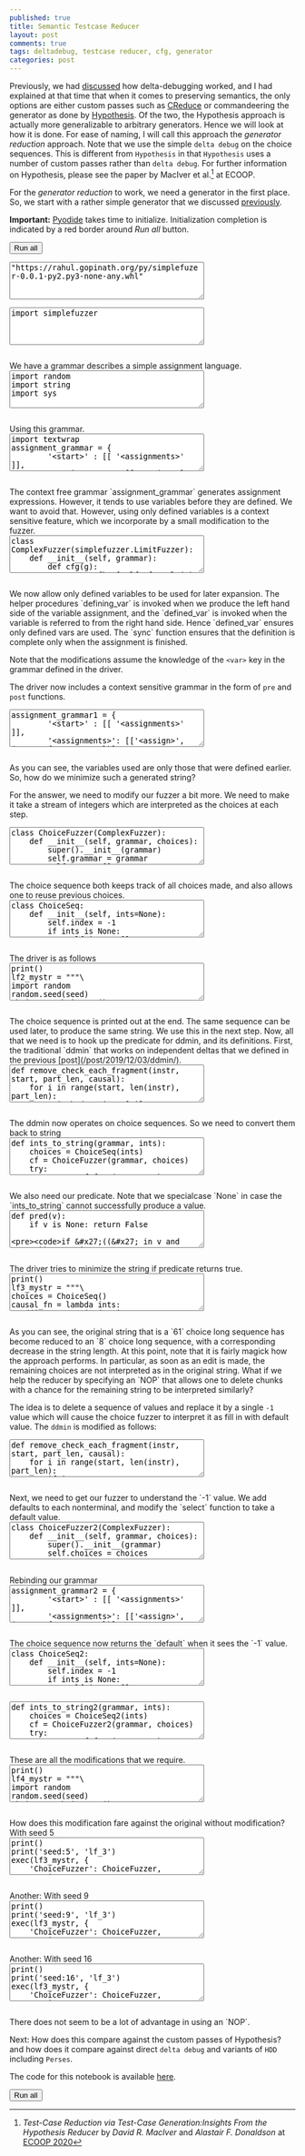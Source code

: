 ```yaml
---
published: true
title: Semantic Testcase Reducer
layout: post
comments: true
tags: deltadebug, testcase reducer, cfg, generator
categories: post
---
```

 
Previously, we had [discussed](/post/2019/12/03/ddmin/) how delta-debugging worked, and I had explained at that time that when it comes
to preserving semantics, the only options are either custom passes such as [CReduce](http://embed.cs.utah.edu/creduce/)
or commandeering the generator as done by [Hypothesis](https://github.com/HypothesisWorks/hypothesis/blob/master/hypothesis-python/src/hypothesis/internal/conjecture/shrinker.py).
Of the two, the Hypothesis approach is actually more generalizable to arbitrary generators. Hence we will look at how it is done. For ease
of naming, I will call this approach the _generator reduction_ approach. Note that we use the simple `delta debug` on the choice sequences.
This is different from `Hypothesis` in that `Hypothesis` uses a number of custom passes rather than `delta debug`. For further information
on Hypothesis, please see the paper by MacIver et al.[^mciver2020reduction] at ECOOP.

For the _generator reduction_ to work, we need a generator in the first place. So, we start with a rather simple generator that we discussed [previously](/post/2019/05/28/simplefuzzer-01/).
<script type="text/javascript">window.languagePluginUrl='/resources/pyodide/full/3.9/';</script>
<script src="/resources/pyodide/full/3.9/pyodide.js"></script>
<link rel="stylesheet" type="text/css" media="all" href="/resources/skulpt/css/codemirror.css">
<link rel="stylesheet" type="text/css" media="all" href="/resources/skulpt/css/solarized.css">
<link rel="stylesheet" type="text/css" media="all" href="/resources/skulpt/css/env/editor.css">

<script src="/resources/skulpt/js/codemirrorepl.js" type="text/javascript"></script>
<script src="/resources/skulpt/js/python.js" type="text/javascript"></script>
<script src="/resources/pyodide/js/env/editor.js" type="text/javascript"></script>

**Important:** [Pyodide](https://pyodide.readthedocs.io/en/latest/) takes time to initialize.
Initialization completion is indicated by a red border around *Run all* button.
<form name='python_run_form'>
<button type="button" name="python_run_all">Run all</button>
</form>

<form name='python_run_form'>
<textarea cols="40" rows="4" id='python_pre_edit' name='python_edit'>
"https://rahul.gopinath.org/py/simplefuzer-0.0.1-py2.py3-none-any.whl"
</textarea>
</form>

<!--
############
import simplefuzzer

############
-->
<form name='python_run_form'>
<textarea cols="40" rows="4" name='python_edit'>
import simplefuzzer
</textarea><br />
<pre class='Output' name='python_output'></pre>
<div name='python_canvas'></div>
</form>
We have a grammar describes a simple assignment language.

<!--
############
import random
import string
import sys

############
-->
<form name='python_run_form'>
<textarea cols="40" rows="4" name='python_edit'>
import random
import string
import sys
</textarea><br />
<pre class='Output' name='python_output'></pre>
<div name='python_canvas'></div>
</form>
Using this grammar.

<!--
############
import textwrap
assignment_grammar = {
        '<start>' : [[ '<assignments>' ]],
        '<assignments>': [['<assign>'],
                          ['<assign>', ';\n', '<assignments>']],
        '<assign>': [['<var>', ' = ', '<expr>']],
        '<expr>': [
            ['<expr>', ' + ', '<expr>'],
            ['<expr>', ' - ', '<expr>'],
            ['(', '<expr>', ')'],
            ['<var>'],
            ['<digit>']],
        '<digit>': [['0'], ['1']],
        '<var>': [[i] for i in string.ascii_lowercase]
}
# doing exec because we want to correctly init random seeds.
lf_mystr = """\
import random
random.seed(seed)
c = simplefuzzer.LimitFuzzer(assignment_grammar)
print(c.fuzz('<start>'))
"""
lf_mystr = textwrap.dedent(lf_mystr)
exec(lf_mystr,
        {'simplefuzzer': simplefuzzer, 'assignment_grammar': assignment_grammar},
        {'seed': 5})

############
-->
<form name='python_run_form'>
<textarea cols="40" rows="4" name='python_edit'>
import textwrap
assignment_grammar = {
        &#x27;&lt;start&gt;&#x27; : [[ &#x27;&lt;assignments&gt;&#x27; ]],
        &#x27;&lt;assignments&gt;&#x27;: [[&#x27;&lt;assign&gt;&#x27;],
                          [&#x27;&lt;assign&gt;&#x27;, &#x27;;\n&#x27;, &#x27;&lt;assignments&gt;&#x27;]],
        &#x27;&lt;assign&gt;&#x27;: [[&#x27;&lt;var&gt;&#x27;, &#x27; = &#x27;, &#x27;&lt;expr&gt;&#x27;]],
        &#x27;&lt;expr&gt;&#x27;: [
            [&#x27;&lt;expr&gt;&#x27;, &#x27; + &#x27;, &#x27;&lt;expr&gt;&#x27;],
            [&#x27;&lt;expr&gt;&#x27;, &#x27; - &#x27;, &#x27;&lt;expr&gt;&#x27;],
            [&#x27;(&#x27;, &#x27;&lt;expr&gt;&#x27;, &#x27;)&#x27;],
            [&#x27;&lt;var&gt;&#x27;],
            [&#x27;&lt;digit&gt;&#x27;]],
        &#x27;&lt;digit&gt;&#x27;: [[&#x27;0&#x27;], [&#x27;1&#x27;]],
        &#x27;&lt;var&gt;&#x27;: [[i] for i in string.ascii_lowercase]
}
# doing exec because we want to correctly init random seeds.
lf_mystr = &quot;&quot;&quot;\
import random
random.seed(seed)
c = simplefuzzer.LimitFuzzer(assignment_grammar)
print(c.fuzz(&#x27;&lt;start&gt;&#x27;))
&quot;&quot;&quot;
lf_mystr = textwrap.dedent(lf_mystr)
exec(lf_mystr,
        {&#x27;simplefuzzer&#x27;: simplefuzzer, &#x27;assignment_grammar&#x27;: assignment_grammar},
        {&#x27;seed&#x27;: 5})
</textarea><br />
<pre class='Output' name='python_output'></pre>
<div name='python_canvas'></div>
</form>
The context free grammar `assignment_grammar` generates assignment expressions. However, it tends to
use variables before they are defined. We want to avoid that. However, using only defined variables is a context sensitive feature, which we incorporate
by a small modification to the fuzzer.

<!--
############
class ComplexFuzzer(simplefuzzer.LimitFuzzer):
    def __init__(self, grammar):
        def cfg(g):
            return {k: [self.cfg_rule(r) for r in g[k]] for k in g}
        super().__init__(cfg(grammar))
        self.cfg_grammar = self.grammar
        self.grammar = grammar
        self.vars = []
        self._vars = []

    def select(self, lst):
        return random.choice(lst)

    def tree_to_str(self, val):
        return simplefuzzer.tree_to_string(val)

    def cfg_rule(self, rule):
        return [t[0] if isinstance(t, tuple) else t for t in rule]

    def gen_key(self, key, depth, max_depth):
        if key not in self.grammar: return (key, [])
        if depth > max_depth:
            clst_ = [(self.cost[key][str(self.cfg_rule(rule))], rule) for rule in self.grammar[key]]
            clst = sorted(clst_, key=lambda x: x[0])
            rules = [r for c,r in clst if c == clst[0][0]]
        else:
            rules = self.grammar[key]
        return (key, self.gen_rule(self.select(rules), depth+1, max_depth))

    def gen_rule(self, rule, depth, max_depth):
        ret = []
        for token_ in rule:
            if isinstance(token_, tuple):
                token = token_[0]
                fns = token_[1]
            else:
                token = token_
                fns = {}

            pre = fns.get('pre', lambda s, t, x: x())
            post = fns.get('post', lambda s, x: x)
            val = pre(self, token, lambda: self.gen_key(token, depth, max_depth))
            v = post(self, val)
            ret.append(v)
        return ret

    def fuzz(self, key='<start>', max_depth=10):
        return self.tree_to_str(self.gen_key(key=key, depth=0, max_depth=max_depth))

def defining_var(o, val):
    v = o.tree_to_str(val)
    o._vars.append(v)
    return val

def defined_var(o, token, val):
    assert token == '<var>'
    #v = val()
    if not o.vars:
        return ('00', [])
    else:
        return (o.select(o.vars), [])

def sync(o, val):
    o.vars.extend(o._vars)
    o._vars.clear()
    return val

############
-->
<form name='python_run_form'>
<textarea cols="40" rows="4" name='python_edit'>
class ComplexFuzzer(simplefuzzer.LimitFuzzer):
    def __init__(self, grammar):
        def cfg(g):
            return {k: [self.cfg_rule(r) for r in g[k]] for k in g}
        super().__init__(cfg(grammar))
        self.cfg_grammar = self.grammar
        self.grammar = grammar
        self.vars = []
        self._vars = []

    def select(self, lst):
        return random.choice(lst)

    def tree_to_str(self, val):
        return simplefuzzer.tree_to_string(val)

    def cfg_rule(self, rule):
        return [t[0] if isinstance(t, tuple) else t for t in rule]

    def gen_key(self, key, depth, max_depth):
        if key not in self.grammar: return (key, [])
        if depth &gt; max_depth:
            clst_ = [(self.cost[key][str(self.cfg_rule(rule))], rule) for rule in self.grammar[key]]
            clst = sorted(clst_, key=lambda x: x[0])
            rules = [r for c,r in clst if c == clst[0][0]]
        else:
            rules = self.grammar[key]
        return (key, self.gen_rule(self.select(rules), depth+1, max_depth))

    def gen_rule(self, rule, depth, max_depth):
        ret = []
        for token_ in rule:
            if isinstance(token_, tuple):
                token = token_[0]
                fns = token_[1]
            else:
                token = token_
                fns = {}

            pre = fns.get(&#x27;pre&#x27;, lambda s, t, x: x())
            post = fns.get(&#x27;post&#x27;, lambda s, x: x)
            val = pre(self, token, lambda: self.gen_key(token, depth, max_depth))
            v = post(self, val)
            ret.append(v)
        return ret

    def fuzz(self, key=&#x27;&lt;start&gt;&#x27;, max_depth=10):
        return self.tree_to_str(self.gen_key(key=key, depth=0, max_depth=max_depth))

def defining_var(o, val):
    v = o.tree_to_str(val)
    o._vars.append(v)
    return val

def defined_var(o, token, val):
    assert token == &#x27;&lt;var&gt;&#x27;
    #v = val()
    if not o.vars:
        return (&#x27;00&#x27;, [])
    else:
        return (o.select(o.vars), [])

def sync(o, val):
    o.vars.extend(o._vars)
    o._vars.clear()
    return val
</textarea><br />
<pre class='Output' name='python_output'></pre>
<div name='python_canvas'></div>
</form>
We now allow only defined variables to be used for later expansion. The helper procedures `defining_var` is invoked
when we produce the left hand side of the variable assignment, and the `defined_var` is invoked when the variable is
referred to from the right hand side. Hence `defined_var` ensures only defined vars are used. The `sync` function
ensures that the definition is complete only when the assignment is finished.

Note that the modifications assume the knowledge of the `<var>`  key in the grammar defined in the driver.

The driver now includes a context sensitive grammar in the form of `pre` and `post` functions.

<!--
############
assignment_grammar1 = {
        '<start>' : [[ '<assignments>' ]],
        '<assignments>': [['<assign>', (';\n', {'post':sync})],
                          ['<assign>', (';\n', {'post':sync}), '<assignments>']],
        '<assign>': [[('<var>', {'post':defining_var}), ' = ', '<expr>']],
        '<expr>': [
            ['<expr>', ' + ', '<expr>'],
            ['<expr>', ' - ', '<expr>'],
            ['(', '<expr>', ')'],
            [('<var>', {'pre':defined_var})],
            ['<digit>']],
        '<digit>': [['0'], ['1']],
        '<var>': [[i] for i in string.ascii_lowercase]
}
lf1_mystr = """\
import random
random.seed(seed)
c = ComplexFuzzer(assignment_grammar1)
print(c.fuzz('<start>'))
print(c.vars)
"""
lf1_mystr = textwrap.dedent(lf1_mystr)
print()
exec(lf1_mystr,
        {'ComplexFuzzer':ComplexFuzzer, 'assignment_grammar1':assignment_grammar1},
        {'seed': 6})

############
-->
<form name='python_run_form'>
<textarea cols="40" rows="4" name='python_edit'>
assignment_grammar1 = {
        &#x27;&lt;start&gt;&#x27; : [[ &#x27;&lt;assignments&gt;&#x27; ]],
        &#x27;&lt;assignments&gt;&#x27;: [[&#x27;&lt;assign&gt;&#x27;, (&#x27;;\n&#x27;, {&#x27;post&#x27;:sync})],
                          [&#x27;&lt;assign&gt;&#x27;, (&#x27;;\n&#x27;, {&#x27;post&#x27;:sync}), &#x27;&lt;assignments&gt;&#x27;]],
        &#x27;&lt;assign&gt;&#x27;: [[(&#x27;&lt;var&gt;&#x27;, {&#x27;post&#x27;:defining_var}), &#x27; = &#x27;, &#x27;&lt;expr&gt;&#x27;]],
        &#x27;&lt;expr&gt;&#x27;: [
            [&#x27;&lt;expr&gt;&#x27;, &#x27; + &#x27;, &#x27;&lt;expr&gt;&#x27;],
            [&#x27;&lt;expr&gt;&#x27;, &#x27; - &#x27;, &#x27;&lt;expr&gt;&#x27;],
            [&#x27;(&#x27;, &#x27;&lt;expr&gt;&#x27;, &#x27;)&#x27;],
            [(&#x27;&lt;var&gt;&#x27;, {&#x27;pre&#x27;:defined_var})],
            [&#x27;&lt;digit&gt;&#x27;]],
        &#x27;&lt;digit&gt;&#x27;: [[&#x27;0&#x27;], [&#x27;1&#x27;]],
        &#x27;&lt;var&gt;&#x27;: [[i] for i in string.ascii_lowercase]
}
lf1_mystr = &quot;&quot;&quot;\
import random
random.seed(seed)
c = ComplexFuzzer(assignment_grammar1)
print(c.fuzz(&#x27;&lt;start&gt;&#x27;))
print(c.vars)
&quot;&quot;&quot;
lf1_mystr = textwrap.dedent(lf1_mystr)
print()
exec(lf1_mystr,
        {&#x27;ComplexFuzzer&#x27;:ComplexFuzzer, &#x27;assignment_grammar1&#x27;:assignment_grammar1},
        {&#x27;seed&#x27;: 6})
</textarea><br />
<pre class='Output' name='python_output'></pre>
<div name='python_canvas'></div>
</form>
As you can see, the variables used are only those that were defined earlier. So, how do we minimize such a generated string?

For the answer, we need to modify our fuzzer a bit more. We need to make it take a stream of integers which are interpreted as the choices at each step.

<!--
############
class ChoiceFuzzer(ComplexFuzzer):
    def __init__(self, grammar, choices):
        super().__init__(grammar)
        self.grammar = grammar
        self.vars = []
        self._vars = []
        self.choices = choices

    def select(self, lst):
        return self.choices.choice(lst)

############
-->
<form name='python_run_form'>
<textarea cols="40" rows="4" name='python_edit'>
class ChoiceFuzzer(ComplexFuzzer):
    def __init__(self, grammar, choices):
        super().__init__(grammar)
        self.grammar = grammar
        self.vars = []
        self._vars = []
        self.choices = choices

    def select(self, lst):
        return self.choices.choice(lst)
</textarea><br />
<pre class='Output' name='python_output'></pre>
<div name='python_canvas'></div>
</form>
The choice sequence both keeps track of all choices made, and also allows one to reuse previous choices.

<!--
############
class ChoiceSeq:
    def __init__(self, ints=None):
        self.index = -1
        if ints is None:
            self.ints = []
            self.choose_new = True
        else:
            self.ints = ints
            self.choose_new = False

    def i(self):
        if self.choose_new:
            self.index += 1
            self.ints.append(random.randrange(10))
            return self.ints[self.index]
        else:
            self.index += 1
            return self.ints[self.index]

    def choice(self, lst):
        return lst[self.i() % len(lst)]

############
-->
<form name='python_run_form'>
<textarea cols="40" rows="4" name='python_edit'>
class ChoiceSeq:
    def __init__(self, ints=None):
        self.index = -1
        if ints is None:
            self.ints = []
            self.choose_new = True
        else:
            self.ints = ints
            self.choose_new = False

    def i(self):
        if self.choose_new:
            self.index += 1
            self.ints.append(random.randrange(10))
            return self.ints[self.index]
        else:
            self.index += 1
            return self.ints[self.index]

    def choice(self, lst):
        return lst[self.i() % len(lst)]
</textarea><br />
<pre class='Output' name='python_output'></pre>
<div name='python_canvas'></div>
</form>
The driver is as follows

<!--
############
print()
lf2_mystr = """\
import random
random.seed(seed)
choices = ChoiceSeq()
c = ChoiceFuzzer(assignment_grammar1, choices)
print(c.fuzz('<start>'))
print(c.vars)
print(c.choices.ints)
"""
lf2_mystr = textwrap.dedent(lf2_mystr)
exec(lf2_mystr, {'ChoiceSeq':ChoiceSeq, 'ChoiceFuzzer': ChoiceFuzzer,
    'assignment_grammar1' : assignment_grammar1}, {'seed' : 6})

############
-->
<form name='python_run_form'>
<textarea cols="40" rows="4" name='python_edit'>
print()
lf2_mystr = &quot;&quot;&quot;\
import random
random.seed(seed)
choices = ChoiceSeq()
c = ChoiceFuzzer(assignment_grammar1, choices)
print(c.fuzz(&#x27;&lt;start&gt;&#x27;))
print(c.vars)
print(c.choices.ints)
&quot;&quot;&quot;
lf2_mystr = textwrap.dedent(lf2_mystr)
exec(lf2_mystr, {&#x27;ChoiceSeq&#x27;:ChoiceSeq, &#x27;ChoiceFuzzer&#x27;: ChoiceFuzzer,
    &#x27;assignment_grammar1&#x27; : assignment_grammar1}, {&#x27;seed&#x27; : 6})
</textarea><br />
<pre class='Output' name='python_output'></pre>
<div name='python_canvas'></div>
</form>
The choice sequence is printed out at the end. The same sequence can be used later, to produce the same string. We use this
in the next step. Now, all that we need is to hook up the predicate for ddmin, and its definitions.
First, the traditional `ddmin` that works on independent deltas that we defined in the previous [post](/post/2019/12/03/ddmin/).

<!--
############
def remove_check_each_fragment(instr, start, part_len, causal):
    for i in range(start, len(instr), part_len):
        stitched =  instr[:i] + instr[i+part_len:]
        if causal(stitched): return i, stitched
    return -1, instr

def ddmin(cur_str, causal_fn):
    start, part_len = 0, len(cur_str) // 2
    while part_len >= 1:
        start, cur_str = remove_check_each_fragment(cur_str, start, part_len, causal_fn)
        if start != -1:
            if not cur_str: return ''
        else:
            start, part_len = 0, part_len // 2
    return cur_str

############
-->
<form name='python_run_form'>
<textarea cols="40" rows="4" name='python_edit'>
def remove_check_each_fragment(instr, start, part_len, causal):
    for i in range(start, len(instr), part_len):
        stitched =  instr[:i] + instr[i+part_len:]
        if causal(stitched): return i, stitched
    return -1, instr

def ddmin(cur_str, causal_fn):
    start, part_len = 0, len(cur_str) // 2
    while part_len &gt;= 1:
        start, cur_str = remove_check_each_fragment(cur_str, start, part_len, causal_fn)
        if start != -1:
            if not cur_str: return &#x27;&#x27;
        else:
            start, part_len = 0, part_len // 2
    return cur_str
</textarea><br />
<pre class='Output' name='python_output'></pre>
<div name='python_canvas'></div>
</form>
The ddmin now operates on choice sequences. So we need to convert them back to string

<!--
############
def ints_to_string(grammar, ints):
    choices = ChoiceSeq(ints)
    cf = ChoiceFuzzer(grammar, choices)
    try:
        return cf.fuzz('<start>')
    except IndexError:
        return None

############
-->
<form name='python_run_form'>
<textarea cols="40" rows="4" name='python_edit'>
def ints_to_string(grammar, ints):
    choices = ChoiceSeq(ints)
    cf = ChoiceFuzzer(grammar, choices)
    try:
        return cf.fuzz(&#x27;&lt;start&gt;&#x27;)
    except IndexError:
        return None
</textarea><br />
<pre class='Output' name='python_output'></pre>
<div name='python_canvas'></div>
</form>
We also need our predicate. Note that we specialcase `None` in case the `ints_to_string` cannot successfully produce a value.

<!--
############
def pred(v):
    if v is None: return False

    if '((' in v and '))' in v:
        return True
    return False

############
-->
<form name='python_run_form'>
<textarea cols="40" rows="4" name='python_edit'>
def pred(v):
    if v is None: return False

    if &#x27;((&#x27; in v and &#x27;))&#x27; in v:
        return True
    return False
</textarea><br />
<pre class='Output' name='python_output'></pre>
<div name='python_canvas'></div>
</form>
The driver tries to minimize the string if predicate returns true.

<!--
############
print()
lf3_mystr = """\
choices = ChoiceSeq()
causal_fn = lambda ints: pred(ints_to_string(assignment_grammar1, ints))
import random
random.seed(seed)
c = ChoiceFuzzer(assignment_grammar1, choices)
val = c.fuzz('<start>')
if pred(val):
    newv = ddmin(c.choices.ints, causal_fn)
    choices = ChoiceSeq(newv)
    cf = ChoiceFuzzer(assignment_grammar1, choices)
    print('original:')
    print(val, len(c.choices.ints))

    while True:
        newv = ddmin(cf.choices.ints, causal_fn)
        if len(newv) >= len(cf.choices.ints):
            break
        cf = ChoiceFuzzer(assignment_grammar1, ChoiceSeq(newv))

    cf = ChoiceFuzzer(assignment_grammar1, ChoiceSeq(newv))
    print('minimal:')
    print(cf.fuzz('<start>'), len(newv))
    print(cf.choices.ints)
else: print("run again")
"""
lf3_mystr = textwrap.dedent(lf3_mystr)
exec(lf3_mystr, {
    'ChoiceFuzzer': ChoiceFuzzer,
    'assignment_grammar1': assignment_grammar1,
    'ddmin': ddmin,
    'pred': pred,
    'ChoiceSeq': ChoiceSeq,
    'ints_to_string': ints_to_string,
    }, {
    'seed': 1,
        })


############
-->
<form name='python_run_form'>
<textarea cols="40" rows="4" name='python_edit'>
print()
lf3_mystr = &quot;&quot;&quot;\
choices = ChoiceSeq()
causal_fn = lambda ints: pred(ints_to_string(assignment_grammar1, ints))
import random
random.seed(seed)
c = ChoiceFuzzer(assignment_grammar1, choices)
val = c.fuzz(&#x27;&lt;start&gt;&#x27;)
if pred(val):
    newv = ddmin(c.choices.ints, causal_fn)
    choices = ChoiceSeq(newv)
    cf = ChoiceFuzzer(assignment_grammar1, choices)
    print(&#x27;original:&#x27;)
    print(val, len(c.choices.ints))

    while True:
        newv = ddmin(cf.choices.ints, causal_fn)
        if len(newv) &gt;= len(cf.choices.ints):
            break
        cf = ChoiceFuzzer(assignment_grammar1, ChoiceSeq(newv))

    cf = ChoiceFuzzer(assignment_grammar1, ChoiceSeq(newv))
    print(&#x27;minimal:&#x27;)
    print(cf.fuzz(&#x27;&lt;start&gt;&#x27;), len(newv))
    print(cf.choices.ints)
else: print(&quot;run again&quot;)
&quot;&quot;&quot;
lf3_mystr = textwrap.dedent(lf3_mystr)
exec(lf3_mystr, {
    &#x27;ChoiceFuzzer&#x27;: ChoiceFuzzer,
    &#x27;assignment_grammar1&#x27;: assignment_grammar1,
    &#x27;ddmin&#x27;: ddmin,
    &#x27;pred&#x27;: pred,
    &#x27;ChoiceSeq&#x27;: ChoiceSeq,
    &#x27;ints_to_string&#x27;: ints_to_string,
    }, {
    &#x27;seed&#x27;: 1,
        })
</textarea><br />
<pre class='Output' name='python_output'></pre>
<div name='python_canvas'></div>
</form>
As you can see, the original string that is a `61` choice long sequence has become reduced to an `8` choice long sequence, with a corresponding
decrease in the string length. At this point, note that it is fairly magick how the approach performs. In particular, as soon as an edit is made,
the remaining choices are not interpreted as in the original string. What if we help the reducer by specifying an `NOP` that allows one to delete
chunks with a chance for the remaining string to be interpreted similarly?

The idea is to delete a sequence of values and replace it by a single `-1` value which will cause the choice fuzzer to interpret it as fill in
with default value. The `ddmin` is modified as follows:

<!--
############
def remove_check_each_fragment(instr, start, part_len, causal):
    for i in range(start, len(instr), part_len):
        if i > 0:
            stitched =  instr[:i-1] + [-1] + instr[i+part_len:]
        else:
            stitched =  instr[:i] + [-1] + instr[i+part_len+1:]
        if causal(stitched): return i, stitched
    return -1, instr

############
-->
<form name='python_run_form'>
<textarea cols="40" rows="4" name='python_edit'>
def remove_check_each_fragment(instr, start, part_len, causal):
    for i in range(start, len(instr), part_len):
        if i &gt; 0:
            stitched =  instr[:i-1] + [-1] + instr[i+part_len:]
        else:
            stitched =  instr[:i] + [-1] + instr[i+part_len+1:]
        if causal(stitched): return i, stitched
    return -1, instr
</textarea><br />
<pre class='Output' name='python_output'></pre>
<div name='python_canvas'></div>
</form>
Next, we need to get our fuzzer to understand the `-1` value.
We add defaults to each nonterminal, and modify the `select` function to take a default value.

<!--
############
class ChoiceFuzzer2(ComplexFuzzer):
    def __init__(self, grammar, choices):
        super().__init__(grammar)
        self.choices = choices

        self.default = {
                '<start>': 'a=0;\n',
                '<assignments>': 'a=0;\n',
                '<assign>': 'a=0',
                '<assign>': 'a=0',
                '<expr>': '0',
                '<digit>': '0',
                '<var>': '0'
                }

    def select(self, lst, default):
        return self.choices.choice(lst, default)

    def gen_key(self, key, depth, max_depth):
        if key not in self.grammar: return (key, [])
        if depth > max_depth:
            clst_ = [(self.cost[key][str(self.cfg_rule(rule))], rule)
                    for rule in self.grammar[key]]
            clst = sorted(clst_, key=lambda x: x[0])
            rules = [r for c,r in clst if c == clst[0][0]]
        else:
            rules = self.grammar[key]
        default = self.default[key]
        return (key, self.gen_rule(self.select(rules, default), depth+1, max_depth))

def defined_var2(o, token, val):
    assert token == '<var>'
    if not o.vars:
        return ('00', [])
    else:
        return (o.select(o.vars, '000'), [])

############
-->
<form name='python_run_form'>
<textarea cols="40" rows="4" name='python_edit'>
class ChoiceFuzzer2(ComplexFuzzer):
    def __init__(self, grammar, choices):
        super().__init__(grammar)
        self.choices = choices

        self.default = {
                &#x27;&lt;start&gt;&#x27;: &#x27;a=0;\n&#x27;,
                &#x27;&lt;assignments&gt;&#x27;: &#x27;a=0;\n&#x27;,
                &#x27;&lt;assign&gt;&#x27;: &#x27;a=0&#x27;,
                &#x27;&lt;assign&gt;&#x27;: &#x27;a=0&#x27;,
                &#x27;&lt;expr&gt;&#x27;: &#x27;0&#x27;,
                &#x27;&lt;digit&gt;&#x27;: &#x27;0&#x27;,
                &#x27;&lt;var&gt;&#x27;: &#x27;0&#x27;
                }

    def select(self, lst, default):
        return self.choices.choice(lst, default)

    def gen_key(self, key, depth, max_depth):
        if key not in self.grammar: return (key, [])
        if depth &gt; max_depth:
            clst_ = [(self.cost[key][str(self.cfg_rule(rule))], rule)
                    for rule in self.grammar[key]]
            clst = sorted(clst_, key=lambda x: x[0])
            rules = [r for c,r in clst if c == clst[0][0]]
        else:
            rules = self.grammar[key]
        default = self.default[key]
        return (key, self.gen_rule(self.select(rules, default), depth+1, max_depth))

def defined_var2(o, token, val):
    assert token == &#x27;&lt;var&gt;&#x27;
    if not o.vars:
        return (&#x27;00&#x27;, [])
    else:
        return (o.select(o.vars, &#x27;000&#x27;), [])
</textarea><br />
<pre class='Output' name='python_output'></pre>
<div name='python_canvas'></div>
</form>
Rebinding our grammar

<!--
############
assignment_grammar2 = {
        '<start>' : [[ '<assignments>' ]],
        '<assignments>': [['<assign>', (';\n', {'post':sync})],
                          ['<assign>', (';\n', {'post':sync}), '<assignments>']],
        '<assign>': [[('<var>', {'post':defining_var}), ' = ', '<expr>']],
        '<expr>': [
            ['<expr>', ' + ', '<expr>'],
            ['<expr>', ' - ', '<expr>'],
            ['(', '<expr>', ')'],
            [('<var>', {'pre':defined_var2})],
            ['<digit>']],
        '<digit>': [['0'], ['1']],
        '<var>': [[i] for i in string.ascii_lowercase]
}

############
-->
<form name='python_run_form'>
<textarea cols="40" rows="4" name='python_edit'>
assignment_grammar2 = {
        &#x27;&lt;start&gt;&#x27; : [[ &#x27;&lt;assignments&gt;&#x27; ]],
        &#x27;&lt;assignments&gt;&#x27;: [[&#x27;&lt;assign&gt;&#x27;, (&#x27;;\n&#x27;, {&#x27;post&#x27;:sync})],
                          [&#x27;&lt;assign&gt;&#x27;, (&#x27;;\n&#x27;, {&#x27;post&#x27;:sync}), &#x27;&lt;assignments&gt;&#x27;]],
        &#x27;&lt;assign&gt;&#x27;: [[(&#x27;&lt;var&gt;&#x27;, {&#x27;post&#x27;:defining_var}), &#x27; = &#x27;, &#x27;&lt;expr&gt;&#x27;]],
        &#x27;&lt;expr&gt;&#x27;: [
            [&#x27;&lt;expr&gt;&#x27;, &#x27; + &#x27;, &#x27;&lt;expr&gt;&#x27;],
            [&#x27;&lt;expr&gt;&#x27;, &#x27; - &#x27;, &#x27;&lt;expr&gt;&#x27;],
            [&#x27;(&#x27;, &#x27;&lt;expr&gt;&#x27;, &#x27;)&#x27;],
            [(&#x27;&lt;var&gt;&#x27;, {&#x27;pre&#x27;:defined_var2})],
            [&#x27;&lt;digit&gt;&#x27;]],
        &#x27;&lt;digit&gt;&#x27;: [[&#x27;0&#x27;], [&#x27;1&#x27;]],
        &#x27;&lt;var&gt;&#x27;: [[i] for i in string.ascii_lowercase]
}
</textarea><br />
<pre class='Output' name='python_output'></pre>
<div name='python_canvas'></div>
</form>
The choice sequence now returns the `default` when it sees the `-1` value.

<!--
############
class ChoiceSeq2:
    def __init__(self, ints=None):
        self.index = -1
        if ints is None:
            self.ints = []
            self.choose_new = True
        else:
            self.ints = ints
            self.choose_new = False

    def i(self):
        if self.choose_new:
            self.index += 1
            self.ints.append(random.randrange(10))
            return self.ints[self.index]
        else:
            self.index += 1
            return self.ints[self.index]

    def choice(self, lst, default):
        v = self.i()
        if v == -1:
            return default
        else:
            return lst[v % len(lst)]

############
-->
<form name='python_run_form'>
<textarea cols="40" rows="4" name='python_edit'>
class ChoiceSeq2:
    def __init__(self, ints=None):
        self.index = -1
        if ints is None:
            self.ints = []
            self.choose_new = True
        else:
            self.ints = ints
            self.choose_new = False

    def i(self):
        if self.choose_new:
            self.index += 1
            self.ints.append(random.randrange(10))
            return self.ints[self.index]
        else:
            self.index += 1
            return self.ints[self.index]

    def choice(self, lst, default):
        v = self.i()
        if v == -1:
            return default
        else:
            return lst[v % len(lst)]
</textarea><br />
<pre class='Output' name='python_output'></pre>
<div name='python_canvas'></div>
</form>


<!--
############
def ints_to_string2(grammar, ints):
    choices = ChoiceSeq2(ints)
    cf = ChoiceFuzzer2(grammar, choices)
    try:
        return cf.fuzz('<start>')
    except IndexError:
        return None

############
-->
<form name='python_run_form'>
<textarea cols="40" rows="4" name='python_edit'>
def ints_to_string2(grammar, ints):
    choices = ChoiceSeq2(ints)
    cf = ChoiceFuzzer2(grammar, choices)
    try:
        return cf.fuzz(&#x27;&lt;start&gt;&#x27;)
    except IndexError:
        return None
</textarea><br />
<pre class='Output' name='python_output'></pre>
<div name='python_canvas'></div>
</form>
These are all the modifications that we require.

<!--
############
print()
lf4_mystr = """\
import random
random.seed(seed)
choices = ChoiceSeq2()

c = ChoiceFuzzer2(assignment_grammar2, choices)
val = c.fuzz('<start>')

causal_fn = lambda ints: pred(ints_to_string2(assignment_grammar2, ints))
if pred(val):
    newv = ddmin(c.choices.ints, causal_fn)
    choices = ChoiceSeq2(newv)
    cf = ChoiceFuzzer2(assignment_grammar2, choices)
    print("original:")
    print(val, len(c.choices.ints))

    while True:
        newv = ddmin(cf.choices.ints, causal_fn)
        if len(newv) >= len(cf.choices.ints):
            break
        cf = ChoiceFuzzer2(assignment_grammar2, ChoiceSeq2(newv))

    cf = ChoiceFuzzer2(assignment_grammar2, ChoiceSeq2(newv))
    print("minimal:")
    print(cf.fuzz("<start>"), len(newv))
    print(cf.choices.ints)
else: print("run again")
"""
lf4_mystr = textwrap.dedent(lf4_mystr)
exec(lf4_mystr, {
    'ChoiceFuzzer2': ChoiceFuzzer2,
    'assignment_grammar2': assignment_grammar2,
    'ddmin': ddmin,
    'pred': pred,
    'ChoiceSeq2': ChoiceSeq2,
    'ints_to_string2': ints_to_string2,
    }, {
    'seed': 1,
})

############
-->
<form name='python_run_form'>
<textarea cols="40" rows="4" name='python_edit'>
print()
lf4_mystr = &quot;&quot;&quot;\
import random
random.seed(seed)
choices = ChoiceSeq2()

c = ChoiceFuzzer2(assignment_grammar2, choices)
val = c.fuzz(&#x27;&lt;start&gt;&#x27;)

causal_fn = lambda ints: pred(ints_to_string2(assignment_grammar2, ints))
if pred(val):
    newv = ddmin(c.choices.ints, causal_fn)
    choices = ChoiceSeq2(newv)
    cf = ChoiceFuzzer2(assignment_grammar2, choices)
    print(&quot;original:&quot;)
    print(val, len(c.choices.ints))

    while True:
        newv = ddmin(cf.choices.ints, causal_fn)
        if len(newv) &gt;= len(cf.choices.ints):
            break
        cf = ChoiceFuzzer2(assignment_grammar2, ChoiceSeq2(newv))

    cf = ChoiceFuzzer2(assignment_grammar2, ChoiceSeq2(newv))
    print(&quot;minimal:&quot;)
    print(cf.fuzz(&quot;&lt;start&gt;&quot;), len(newv))
    print(cf.choices.ints)
else: print(&quot;run again&quot;)
&quot;&quot;&quot;
lf4_mystr = textwrap.dedent(lf4_mystr)
exec(lf4_mystr, {
    &#x27;ChoiceFuzzer2&#x27;: ChoiceFuzzer2,
    &#x27;assignment_grammar2&#x27;: assignment_grammar2,
    &#x27;ddmin&#x27;: ddmin,
    &#x27;pred&#x27;: pred,
    &#x27;ChoiceSeq2&#x27;: ChoiceSeq2,
    &#x27;ints_to_string2&#x27;: ints_to_string2,
    }, {
    &#x27;seed&#x27;: 1,
})
</textarea><br />
<pre class='Output' name='python_output'></pre>
<div name='python_canvas'></div>
</form>
How does this modification fare against the original without modification?
With seed 5

<!--
############
print()
print('seed:5', 'lf_3')
exec(lf3_mystr, {
    'ChoiceFuzzer': ChoiceFuzzer,
    'assignment_grammar1': assignment_grammar1,
    'ddmin': ddmin,
    'pred': pred,
    'ChoiceSeq': ChoiceSeq,
    'ints_to_string': ints_to_string,
    }, {
    'seed': 5,
        })
print('seed:5', 'lf_4')
exec(lf4_mystr, {
    'ChoiceFuzzer2': ChoiceFuzzer2,
    'assignment_grammar2': assignment_grammar2,
    'ddmin': ddmin,
    'pred': pred,
    'ChoiceSeq2': ChoiceSeq2,
    'ints_to_string2': ints_to_string2,
    }, {
    'seed': 5,
    })

############
-->
<form name='python_run_form'>
<textarea cols="40" rows="4" name='python_edit'>
print()
print(&#x27;seed:5&#x27;, &#x27;lf_3&#x27;)
exec(lf3_mystr, {
    &#x27;ChoiceFuzzer&#x27;: ChoiceFuzzer,
    &#x27;assignment_grammar1&#x27;: assignment_grammar1,
    &#x27;ddmin&#x27;: ddmin,
    &#x27;pred&#x27;: pred,
    &#x27;ChoiceSeq&#x27;: ChoiceSeq,
    &#x27;ints_to_string&#x27;: ints_to_string,
    }, {
    &#x27;seed&#x27;: 5,
        })
print(&#x27;seed:5&#x27;, &#x27;lf_4&#x27;)
exec(lf4_mystr, {
    &#x27;ChoiceFuzzer2&#x27;: ChoiceFuzzer2,
    &#x27;assignment_grammar2&#x27;: assignment_grammar2,
    &#x27;ddmin&#x27;: ddmin,
    &#x27;pred&#x27;: pred,
    &#x27;ChoiceSeq2&#x27;: ChoiceSeq2,
    &#x27;ints_to_string2&#x27;: ints_to_string2,
    }, {
    &#x27;seed&#x27;: 5,
    })
</textarea><br />
<pre class='Output' name='python_output'></pre>
<div name='python_canvas'></div>
</form>
Another:
With seed 9

<!--
############
print()
print('seed:9', 'lf_3')
exec(lf3_mystr, {
    'ChoiceFuzzer': ChoiceFuzzer,
    'assignment_grammar1': assignment_grammar1,
    'ddmin': ddmin,
    'pred': pred,
    'ChoiceSeq': ChoiceSeq,
    'ints_to_string': ints_to_string,
    }, {
    'seed': 9,
        })
print('seed:9', 'lf_4')
exec(lf4_mystr, {
    'ChoiceFuzzer2': ChoiceFuzzer2,
    'assignment_grammar2': assignment_grammar2,
    'ddmin': ddmin,
    'pred': pred,
    'ChoiceSeq2': ChoiceSeq2,
    'ints_to_string2': ints_to_string2,
    }, {
    'seed': 9,
    })

############
-->
<form name='python_run_form'>
<textarea cols="40" rows="4" name='python_edit'>
print()
print(&#x27;seed:9&#x27;, &#x27;lf_3&#x27;)
exec(lf3_mystr, {
    &#x27;ChoiceFuzzer&#x27;: ChoiceFuzzer,
    &#x27;assignment_grammar1&#x27;: assignment_grammar1,
    &#x27;ddmin&#x27;: ddmin,
    &#x27;pred&#x27;: pred,
    &#x27;ChoiceSeq&#x27;: ChoiceSeq,
    &#x27;ints_to_string&#x27;: ints_to_string,
    }, {
    &#x27;seed&#x27;: 9,
        })
print(&#x27;seed:9&#x27;, &#x27;lf_4&#x27;)
exec(lf4_mystr, {
    &#x27;ChoiceFuzzer2&#x27;: ChoiceFuzzer2,
    &#x27;assignment_grammar2&#x27;: assignment_grammar2,
    &#x27;ddmin&#x27;: ddmin,
    &#x27;pred&#x27;: pred,
    &#x27;ChoiceSeq2&#x27;: ChoiceSeq2,
    &#x27;ints_to_string2&#x27;: ints_to_string2,
    }, {
    &#x27;seed&#x27;: 9,
    })
</textarea><br />
<pre class='Output' name='python_output'></pre>
<div name='python_canvas'></div>
</form>
Another:
With seed 16

<!--
############
print()
print('seed:16', 'lf_3')
exec(lf3_mystr, {
    'ChoiceFuzzer': ChoiceFuzzer,
    'assignment_grammar1': assignment_grammar1,
    'ddmin': ddmin,
    'pred': pred,
    'ChoiceSeq': ChoiceSeq,
    'ints_to_string': ints_to_string,
    }, {
    'seed': 16,
        })
print('seed:16', 'lf_4')
exec(lf4_mystr, {
    'ChoiceFuzzer2': ChoiceFuzzer2,
    'assignment_grammar2': assignment_grammar2,
    'ddmin': ddmin,
    'pred': pred,
    'ChoiceSeq2': ChoiceSeq2,
    'ints_to_string2': ints_to_string2,
    }, {
    'seed': 16,
    })

############
-->
<form name='python_run_form'>
<textarea cols="40" rows="4" name='python_edit'>
print()
print(&#x27;seed:16&#x27;, &#x27;lf_3&#x27;)
exec(lf3_mystr, {
    &#x27;ChoiceFuzzer&#x27;: ChoiceFuzzer,
    &#x27;assignment_grammar1&#x27;: assignment_grammar1,
    &#x27;ddmin&#x27;: ddmin,
    &#x27;pred&#x27;: pred,
    &#x27;ChoiceSeq&#x27;: ChoiceSeq,
    &#x27;ints_to_string&#x27;: ints_to_string,
    }, {
    &#x27;seed&#x27;: 16,
        })
print(&#x27;seed:16&#x27;, &#x27;lf_4&#x27;)
exec(lf4_mystr, {
    &#x27;ChoiceFuzzer2&#x27;: ChoiceFuzzer2,
    &#x27;assignment_grammar2&#x27;: assignment_grammar2,
    &#x27;ddmin&#x27;: ddmin,
    &#x27;pred&#x27;: pred,
    &#x27;ChoiceSeq2&#x27;: ChoiceSeq2,
    &#x27;ints_to_string2&#x27;: ints_to_string2,
    }, {
    &#x27;seed&#x27;: 16,
    })
</textarea><br />
<pre class='Output' name='python_output'></pre>
<div name='python_canvas'></div>
</form>
There does not seem to be a lot of advantage in using an `NOP`.

Next: How does this compare against the custom passes of Hypothesis? and how does it compare against direct `delta debug` and variants of `HDD` including `Perses`.

The code for this notebook is available [here](https://github.com/rahulgopinath/rahulgopinath.github.io/blob/master/notebooks/2020-07-26-semantic-testcase-reducer.py).

[^mciver2020reduction]: *Test-Case Reduction via Test-Case Generation:Insights From the Hypothesis Reducer* by _David R. MacIver_ and _Alastair F. Donaldson_ at [ECOOP 2020](https://drmaciver.github.io/papers/reduction-via-generation-preview.pdf)

<form name='python_run_form'>
<button type="button" name="python_run_all">Run all</button>
</form>
